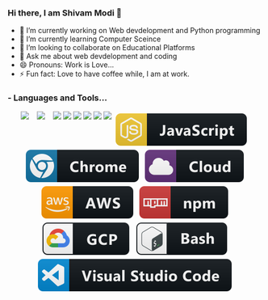 ### Hi there, I am Shivam Modi 👋

<!--
**ShivamModi1012/ShivamModi1012** is a ✨ _special_ ✨ repository because its `README.md` (this file) appears on your GitHub profile.
-->

- 🔭 I’m currently working on Web devdelopment and Python programming
- 🌱 I’m currently learning Computer Sceince
- 👯 I’m looking to collaborate on Educational Platforms
- 💬 Ask me about web devdelopment and coding
- 😄 Pronouns: Work is Love...
- ⚡ Fun fact: Love to have coffee while, I am at work.

### - Languages and Tools...

<p align="center">
  <!-- For more icons please follow  https://github.com/MikeCodesDotNET/ColoredBadges -->

<img src="https://img.icons8.com/color/48/000000/java-coffee-cup-logo.png"/>
&nbsp;&nbsp;
<img src="https://img.icons8.com/fluent/48/000000/android-os.png"/> &nbsp;&nbsp;
<img src="https://img.icons8.com/nolan/64/android-os.png"/>
<img src="https://img.icons8.com/color/48/000000/html-5.png"/>
<img src="https://img.icons8.com/nolan/64/css-filetype.png"/>
<img src="https://img.icons8.com/color/48/000000/bootstrap.png"/>
<img src="https://img.icons8.com/ios-filled/50/000000/jquery.png"/>
<img src="https://img.icons8.com/color/48/000000/angularjs.png"/>
  <img src="https://raw.githubusercontent.com/8bithemant/8bithemant/master/svg/dev/languages/js.svg" alt="js" style="vertical-align:top; margin:4px">
  <img src="https://raw.githubusercontent.com/8bithemant/8bithemant/master/svg/dev/misc/chrome.svg" alt="chrome" style="vertical-align:top; margin:4px">
  <img src="https://raw.githubusercontent.com/8bithemant/8bithemant/master/svg/dev/misc/cloud.svg" alt="cloud" style="vertical-align:top; margin:4px">
  <img src="https://raw.githubusercontent.com/8bithemant/8bithemant/master/svg/dev/services/aws.svg" alt="aws" style="vertical-align:top; margin:4px">
  <img src="https://raw.githubusercontent.com/8bithemant/8bithemant/master/svg/dev/services/npm.svg" alt="npm" style="vertical-align:top; margin:4px">
  <img src="https://raw.githubusercontent.com/8bithemant/8bithemant/master/svg/dev/services/gcp.svg" alt="gcp" style="vertical-align:top; margin:4px">
  <img src="https://raw.githubusercontent.com/8bithemant/8bithemant/master/svg/dev/tools/bash.svg" alt="bash" style="vertical-align:top; margin:4px">
  <img src="https://raw.githubusercontent.com/8bithemant/8bithemant/master/svg/dev/tools/visualstudio_code.svg" alt="vscode" style="vertical-align:top; margin:4px">
</p>
